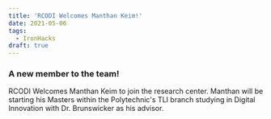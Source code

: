 ```yaml
---
title: 'RCODI Welcomes Manthan Keim!'
date: 2021-05-06
tags:
  - IronHacks
draft: true
---
```


### A new member to the team!
 
   RCODI Welcomes Manthan Keim to join the research center. Manthan will be starting his Masters within the Polytechnic's TLI branch studying in Digital Innovation with Dr. Brunswicker as his advisor. 
